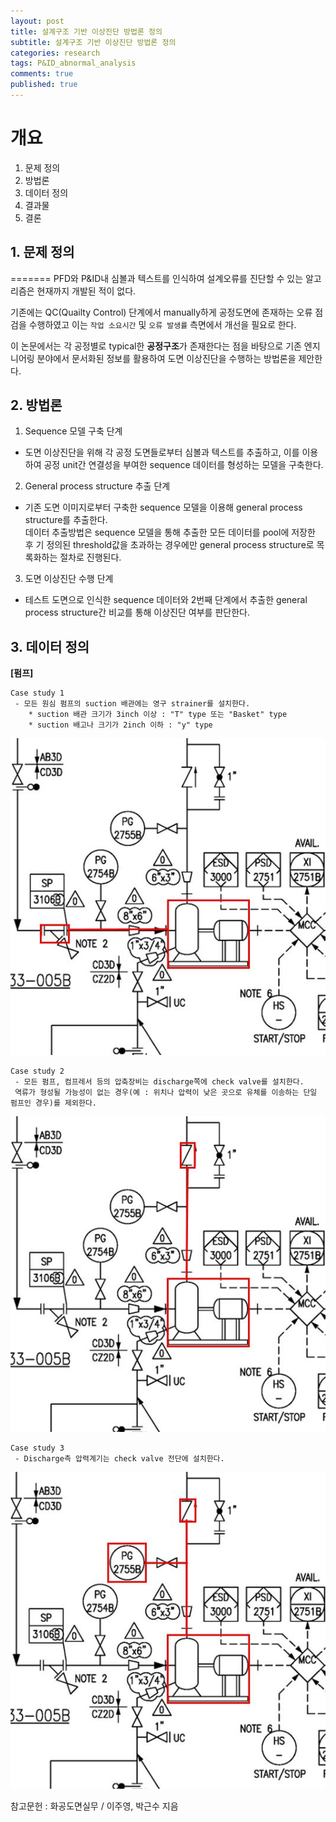 ```yaml
---
layout: post
title: 설계구조 기반 이상진단 방법론 정의
subtitle: 설계구조 기반 이상진단 방법론 정의
categories: research
tags: P&ID_abnormal_analysis
comments: true
published: true
---
```

# 개요

1. 문제 정의
2. 방법론
3. 데이터 정의
4. 결과물
5. 결론

## 1. 문제 정의


=======
PFD와 P&ID내 심볼과 텍스트를 인식하여 설계오류를 진단할 수 있는 알고리즘은 현재까지 개발된 적이 없다.


기존에는 QC(Quailty Control) 단계에서 manually하게 공정도면에 존재하는 오류 점검을 수행하였고 이는 `작업 소요시간` 및 `오류 발생률` 측면에서 개선을 필요로 한다.

이 논문에서는 각 공정별로 typical한 **공정구조**가 존재한다는 점을 바탕으로 기존 엔지니어링 분야에서 문서화된 정보를 활용하여 도면 이상진단을 수행하는 방법론을 제안한다.

## 2. 방법론

1) Sequence 모델 구축 단계  
- 도면 이상진단을 위해 각 공정 도면들로부터 심볼과 텍스트를 추출하고, 이를 이용하여 공정 unit간 연결성을 부여한 sequence 데이터를 형성하는 모델을 구축한다.

2) General process structure 추출 단계
 - 기존 도면 이미지로부터 구축한 sequence 모델을 이용해 general process structure를 추출한다.  
데이터 추출방법은 sequence 모델을 통해 추출한 모든 데이터를 pool에 저장한 후 기 정의된 threshold값을 초과하는 경우에만 general process structure로 목록화하는 절차로 진행된다. 
 
3) 도면 이상진단 수행 단계
 - 테스트 도면으로 인식한 sequence 데이터와 2번째 단계에서 추출한 general process structure간 비교를 통해 이상진단 여부를 판단한다.
 

## 3. 데이터 정의

**[펌프]**  
```
Case study 1
 - 모든 원심 펌프의 suction 배관에는 영구 strainer를 설치한다.  
 	* suction 배관 크기가 3inch 이상 : "T" type 또는 "Basket" type  
 	* suction 배고나 크기가 2inch 이하 : "y" type
```
![이미지1](https://raw.githubusercontent.com/tlsghwls44/tlsghwls44.github.io/master/assets/img/post_img/2020-09-22-research-P%26ID_abnormal_recognition-casestudy1.JPG)
```
Case study 2
 - 모든 펌프, 컴프레서 등의 압축장비는 discharge쪽에 check valve를 설치한다.  
 역류가 형성될 가능성이 없는 경우(예 : 위치나 압력이 낮은 곳으로 유체를 이송하는 단일 펌프인 경우)를 제외한다.
```
![이미지2](https://raw.githubusercontent.com/tlsghwls44/tlsghwls44.github.io/master/assets/img/post_img/2020-09-22-research-P%26ID_abnormal_recognition-casestudy2.JPG)
```
Case study 3
 - Discharge측 압력계기는 check valve 전단에 설치한다.
```
![이미지3](https://raw.githubusercontent.com/tlsghwls44/tlsghwls44.github.io/master/assets/img/post_img/2020-09-22-research-P%26ID_abnormal_recognition-casestudy3.JPG)


참고문헌 : 화공도면실무 / 이주영, 박근수 지음



